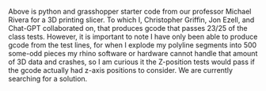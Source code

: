 Above is python and grasshopper starter code from our professor Michael Rivera for a 3D printing slicer. To which I, Christopher Griffin, Jon Ezell, and Chat-GPT collaborated on, that produces gcode that passes 23/25 of the class tests. However, it is important to note I have only been able to produce gcode from the test lines, for when I explode my polyline segments into 500 some-odd pieces my rhino software or hardware cannot handle that amount of 3D data and crashes, so I am curious it the Z-position tests would pass if the gcode actually had z-axis positions to consider. We are currently searching for a solution. 
